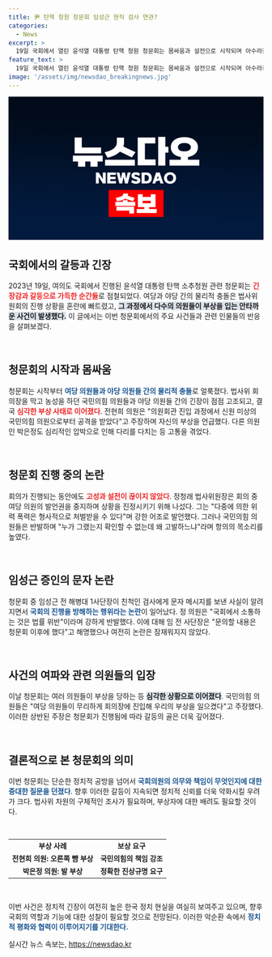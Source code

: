 ```yaml
---
title: 尹 탄핵 청원 청문회 임성근 현직 검사 연관?
categories:
  - News
excerpt: >
  19일 국회에서 열린 윤석열 대통령 탄핵 청원 청문회는 몸싸움과 설전으로 시작되며 아수라장이 됐다. 여야 의원들 간의 물리적 충돌로 부상자가 발생했고, 핵심 증인 임성근은 회의 중 메시지를 주고받아 논란에 휘말렸다. 국회는 혼란 속에 법과 질서를 지키기 위한 긴장감 속에 진행됐다.
feature_text: >
  19일 국회에서 열린 윤석열 대통령 탄핵 청원 청문회는 몸싸움과 설전으로 시작되며 아수라장이 됐다. 여야 의원들 간의 물리적 충돌로 부상자가 발생했고, 핵심 증인 임성근은 회의 중 메시지를 주고받아 논란에 휘말렸다. 국회는 혼란 속에 법과 질서를 지키기 위한 긴장감 속에 진행됐다.
image: '/assets/img/newsdao_breakingnews.jpg'
---
```


<p><img src="/assets/img/newsdao_breakingnews.jpg" alt="pcversion 속보" /></p>

<h2 data-ke-size="size26">국회에서의 갈등과 긴장</h2>

<p data-ke-size="size16">2023년 19일, 여의도 국회에서 진행된 윤석열 대통령 탄핵 소추청원 관련 청문회는 <b><span style="color: #ee2323;">긴장감과 갈등으로 가득한 순간들</span></b>로 점철되었다. 여당과 야당 간의 물리적 충돌은 법사위원회의 진행 상황을 혼란에 빠트렸고, <b><span style="background-color: #21538527;">그 과정에서 다수의 의원들이 부상을 입는 안타까운 사건이 발생했다.</span></b> 이 글에서는 이번 청문회에서의 주요 사건들과 관련 인물들의 반응을 살펴보겠다.</p>

<p data-ke-size="size16">&nbsp;</p>

<h2 data-ke-size="size26">청문회의 시작과 몸싸움</h2>

<p data-ke-size="size16">청문회는 시작부터 <b><span style="color: #1a5490;">여당 의원들과 야당 의원들 간의 물리적 충돌</span></b>로 얼룩졌다. 법사위 회의장을 막고 농성을 하던 국민의힘 의원들과 야당 의원들 간의 긴장이 점점 고조되고, 결국 <b><span style="color: #ee2323;">심각한 부상 사태로 이어졌다</span></b>. 전현희 의원은 "의원회관 진입 과정에서 신원 미상의 국민의힘 의원으로부터 공격을 받았다"고 주장하며 자신의 부상을 언급했다. 다른 의원인 박은정도 심리적인 압박으로 인해 다리를 다치는 등 고통을 겪었다.</p>

<p data-ke-size="size16">&nbsp;</p>

<h2 data-ke-size="size26">청문회 진행 중의 논란</h2>

<p data-ke-size="size16">회의가 진행되는 동안에도 <b><span style="color: #ee2323;">고성과 설전이 끊이지 않았다</span></b>. 정청래 법사위원장은 회의 중 여당 의원의 발언권을 중지하며 상황을 진정시키기 위해 나섰다. 그는 "다중에 의한 위력 폭력은 형사적으로 처벌받을 수 있다"며 강한 어조로 발언했다. 그러나 국민의힘 의원들은 반발하며 "누가 그랬는지 확인할 수 없는데 왜 고발하느냐"라며 항의의 목소리를 높였다.</p>

<p data-ke-size="size16">&nbsp;</p>

<h2 data-ke-size="size26">임성근 증인의 문자 논란</h2>

<p data-ke-size="size16">청문회 중 임성근 전 해병대 1사단장이 친척인 검사에게 문자 메시지를 보낸 사실이 알려지면서 <b><span style="color: #1a5490;">국회의 진행을 방해하는 행위라는 논란</span></b>이 일어났다. 정 의원은 "국회에서 소통하는 것은 법률 위반"이라며 강하게 반발했다. 이에 대해 임 전 사단장은 "문의할 내용은 청문회 이후에 했다"고 해명했으나 여전히 논란은 잠재워지지 않았다.</p>

<p data-ke-size="size16">&nbsp;</p>

<h2 data-ke-size="size26">사건의 여파와 관련 의원들의 입장</h2>

<p data-ke-size="size16">이날 청문회는 여러 의원들이 부상을 당하는 등 <b><span style="background-color: #21538527;">심각한 상황으로 이어졌다</span></b>. 국민의힘 의원들은 "여당 의원들이 무리하게 회의장에 진입해 우리의 부상을 일으켰다"고 주장했다. 이러한 상반된 주장은 청문회가 진행됨에 따라 갈등의 골은 더욱 깊어졌다.</p>

<p data-ke-size="size16">&nbsp;</p>

<h2 data-ke-size="size26">결론적으로 본 청문회의 의미</h2>

<p data-ke-size="size16">이번 청문회는 단순한 정치적 공방을 넘어서 <b><span style="color: #1a5490;">국회의원의 의무와 책임이 무엇인지에 대한 중대한 질문을 던졌다</span></b>. 향후 이러한 갈등이 지속되면 정치적 신뢰를 더욱 약화시킬 우려가 크다. 법사위 차원의 구체적인 조사가 필요하며, 부상자에 대한 배려도 필요할 것이다.</p>

<p data-ke-size="size16">&nbsp;</p>

<table style="width: 100%; border-collapse: collapse;">
    <tr>
        <td style="text-align: center; height: 17px;">
            <b>부상 사례</b>
        </td>
        <td style="text-align: center; height: 17px;">
            <b>보상 요구</b>
        </td>
    </tr>
    <tr>
        <td style="text-align: center; height: 17px;">
            <b>전현희 의원: 오른쪽 뺨 부상</b>
        </td>
        <td style="text-align: center; height: 17px;">
            <b>국민의힘의 책임 강조</b>
        </td>
    </tr>
    <tr>
        <td style="text-align: center; height: 17px;">
            <b>박은정 의원: 발 부상</b>
        </td>
        <td style="text-align: center; height: 17px;">
            <b>정확한 진상규명 요구</b>
        </td>
    </tr>
</table>

<p data-ke-size="size16">&nbsp;</p>

<p data-ke-size="size16">이번 사건은 정치적 긴장이 여전히 높은 한국 정치 현실을 여실히 보여주고 있으며, 향후 국회의 역할과 기능에 대한 성찰이 필요할 것으로 전망된다. 이러한 악순환 속에서 <b><span style="color: #1a5490;">정치적 평화와 협력이 이루어지기를 기대한다.</span></b></p>
실시간 뉴스 속보는, <a href="https://newsdao.kr" rel="dofollow">https://newsdao.kr</a>



